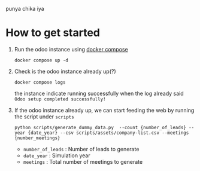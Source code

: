 punya chika
iya


# How to get started

1. Run the odoo instance using [docker compose](https://docs.docker.com/compose/)
    ```
    docker compose up -d
    ```

2. Check is the odoo instance already up(?)
    ```
    docker compose logs
    ```

    the instance indicate running successfully when the log already said
    `Odoo setup completed successfully!`

3. If the odoo instance already up, we can start feeding the web by running the script under `scripts`
    ```
    python scripts/generate_dummy_data.py  --count {number_of_leads} --year {date_year} --csv scripts/assets/company-list.csv --meetings {number_meetings}
    ```

    - `number_of_leads` : Number of leads to generate
    - `date_year` : Simulation year
    - `meetings` : Total number of meetings to generate

